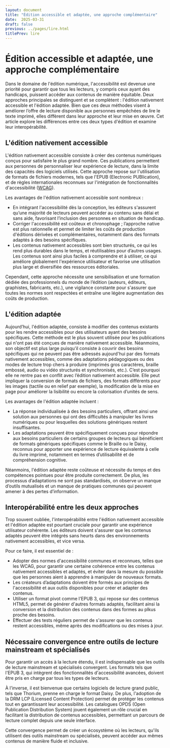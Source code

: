 ```yaml
---
layout: document
title: "Édition accessible et adaptée, une approche complémentaire"
date:  2025-03-31
draft: false
previous: ../pages/lire.html
titlePrev: lire
---
```


# Édition accessible et adaptée, une approche complémentaire

Dans le domaine de l'édition numérique, l'accessibilité est devenue une priorité pour garantir que tous les lecteurs, y compris ceux ayant des handicaps, puissent accéder aux contenus de manière équitable. Deux approches principales se distinguent et se complètent&nbsp;: l'édition nativement accessible et l'édition adaptée. Bien que ces deux méthodes visent à améliorer l’offre de lecture disponible aux personnes empêchées de lire le texte imprimé, elles diffèrent dans leur approche et leur mise en œuvre. Cet article explore les différences entre ces deux types d'édition et examine leur interopérabilité.

## L'édition nativement accessible

L'édition nativement accessible consiste à créer des contenus numériques conçus pour satisfaire le plus grand nombre. Ces publications permettent aux personnes de personnaliser leur expérience de lecture, dans la limite des capacités des logiciels utilisés. Cette approche repose sur l'utilisation de formats de fichiers modernes, tels que l'EPUB (Electronic PUBlication), et de règles internationales reconnues sur l'intégration de fonctionnalités d'accessibilité ([WCAG](https://www.w3.org/Translations/WCAG22-fr/)).

Les avantages de l'édition nativement accessible sont nombreux&nbsp;:

* En intégrant l'accessibilité dès la conception, les éditeurs s'assurent qu’une majorité de lecteurs peuvent accéder au contenu sans délai et sans aide, favorisant l’inclusion des personnes en situation de handicap.  
* Corriger l'accessibilité est coûteux et chronophage&nbsp;; l’approche native est plus rationnelle et permet de limiter les coûts de production d'éditions dérivées et complémentaires, notamment dans des formats adaptés à des besoins spécifiques.   
* Les contenus nativement accessibles sont bien structurés, ce qui les rend plus durables dans le temps, et réutilisables pour d’autres usages. Les contenus sont ainsi plus faciles à comprendre et à utiliser, ce qui améliore globalement l'expérience utilisateur et favorise une utilisation plus large et diversifiée des ressources éditoriales. 

Cependant, cette approche nécessite une sensibilisation et une formation dédiée des professionnels du monde de l’édition (auteurs, éditeurs, graphistes, fabricants, etc.), une vigilance constante pour s'assurer que toutes les normes sont respectées et entraîne une légère augmentation des coûts de production. 

## L'édition adaptée

Aujourd’hui, l'édition adaptée, consiste à modifier des contenus existants pour les rendre accessibles pour des utilisateurs ayant des besoins spécifiques. Cette méthode est le plus souvent utilisée pour les publications qui n'ont pas été conçues de manière nativement accessible. Néanmoins, son objectif est plus large puisqu'il consiste à couvrir des besoins spécifiques qui ne peuvent pas être adressés aujourd'hui par des formats nativement accessibles, comme des adaptations pédagogiques ou des modes de lecture trop chers à produire (imprimés gros caractères, braille embossé, audio ou vidéo structurés et synchronisés, etc.). C’est pourquoi elle ne rentre pas en conflit avec l’édition nativement accessible. Elle peut impliquer la conversion de formats de fichiers, des formats différents pour les images (tactile ou en relief par exemple), la modification de la mise en page pour améliorer la lisibilité ou encore la colorisation d’unités de sens.

Les avantages de l'édition adaptée incluent&nbsp;:

* La réponse individualisée à des besoins particuliers, offrant ainsi une solution aux personnes qui ont des difficultés à manipuler les livres numériques ou pour lesquelles des solutions génériques restent insuffisantes.  
* Les adaptations peuvent être spécifiquement conçues pour répondre aux besoins particuliers de certains groupes de lecteurs qui bénéficient de formats génériques spécifiques comme le Braille ou le Daisy, reconnus pour apporter une expérience de lecture équivalente à celle du livre imprimé, notamment en termes d’utilisabilité et de compréhension cognitive.

Néanmoins, l'édition adaptée reste coûteuse et nécessite du temps et des compétences pointues pour être produite correctement. De plus, les processus d’adaptations ne sont pas standardisés, on observe un manque d’outils mutualisés et un manque de pratiques communes qui peuvent amener à des pertes d’information.

## Interopérabilité entre les deux approches

Trop souvent oubliée, l'interopérabilité entre l'édition nativement accessible et l'édition adaptée est pourtant cruciale pour garantir une expérience utilisateur cohérente. Les éditeurs doivent s'assurer que les contenus adaptés peuvent être intégrés sans heurts dans des environnements nativement accessibles, et vice versa.

Pour ce faire, il est essentiel de&nbsp;:

* Adopter des normes d'accessibilité communes et reconnues, telles que les WCAG, pour garantir une certaine cohérence entre les contenus nativement accessibles et adaptés, et éviter dans la mesure du possible que les personnes aient à apprendre à manipuler de nouveaux formats.  
* Les créateurs d’adaptations doivent être formés aux principes de l'accessibilité et aux outils disponibles pour créer et adapter des contenus.  
* Utiliser un format pivot comme l'EPUB 3, qui repose sur des contenus HTML5, permet de générer d'autres formats adaptés, facilitant ainsi la conversion et la distribution des contenus dans des formes au plkus proche des besoins.  
* Effectuer des tests réguliers permet de s'assurer que les contenus restent accessibles, même après des modifications ou des mises à jour.

## Nécessaire convergence entre outils de lecture mainstream et spécialisés

Pour garantir un accès à la lecture étendu, il est indispensable que les outils de lecture mainstream et spécialisés convergent. Les formats tels que l'EPUB 3, qui intègrent des fonctionnalités d'accessibilité avancées, doivent être pris en charge par tous les types de lecteurs. 

À l’inverse, il est bienvenue que certains logiciels de lecture grand public, tels que Thorium, prenne en charge le format Daisy. De plus, l'adoption de la DRM LCP (Licensed Content Protection) permet de protéger les contenus tout en garantissant leur accessibilité. Les catalogues OPDS (Open Publication Distribution System) jouent également un rôle crucial en facilitant la distribution de contenus accessibles, permettant un parcours de lecture complet depuis une seule interface. 

Cette convergence permet de créer un écosystème où les lecteurs, qu'ils utilisent des outils mainstream ou spécialisés, peuvent accéder aux mêmes contenus de manière fluide et inclusive.
